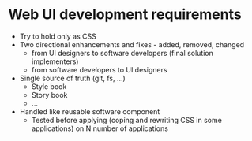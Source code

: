 # Web UI development requirements

* Try to hold only as CSS
* Two directional enhancements and fixes - added, removed, changed
    * from UI designers to software developers (final solution implementers)
    * from software developers to UI designers
* Single source of truth (git, fs, ...)
    * Style book
    * Story book
    * ...
* Handled like reusable software component
    * Tested before applying (coping and rewriting CSS in some applications) on N number of applications
